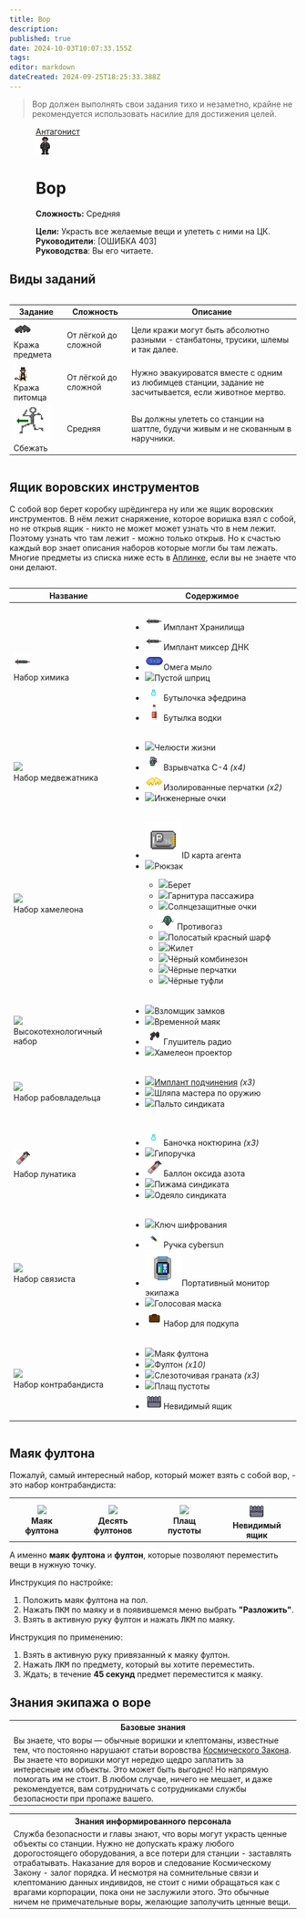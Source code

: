 ```yaml
---
title: Вор
description: 
published: true
date: 2024-10-03T10:07:33.155Z
tags: 
editor: markdown
dateCreated: 2024-09-25T18:25:33.388Z
---
```


<blockquote class="is-warning" id="canSteal">
<p>Вор должен выполнять свои задания тихо и незаметно, крайне не рекомендуется использовать насилие для достижения целей.</p>
</blockquote>

<div style="display: flex; justify-content: center;">
  <div class="roles-passport antag">
    <div class="title antag"><a href="/roles/antagonists">Антагонист</a></div>
    <div>
      <div><div><img src="/roles/thief32x32.png" id="steal"></div></div>
      <div><div>
        <h1>Вор</h1>
        <p><strong>Сложность:</strong> Средняя</p>
        <strong>Цели:</strong> Украсть все желаемые вещи и улететь с ними на ЦК.<br>
        <b>Руководители</b>: [ОШИБКА 403]<br>
        <b>Руководства</b>: Вы его читаете.
        </div></div>
    </div>
  </div>
</div>

## Виды заданий

<center style="overflow-x: auto">
  <table class="ant">
    <thead>
      <tr id="canSteal">
        <th>Задание</th>
        <th>Сложность</th>
        <th>Описание</th>
      </tr>
    </thead>
    <tbody>
      <tr id="canSteal">
        <td><img src="/roles/traitor/black_gloves.png"><br>Кража предмета</td>
        <td>От лёгкой до сложной</td>
        <td>Цели кражи могут быть абсолютно разными - станбатоны, трусики, шлемы и так далее.</td>
      </tr>
      <tr id="canSteal">
        <td><img src="/roles/spiritualisticdepartment/pun_pun1.png"><br>Кража питомца</td>
        <td>От лёгкой до сложной</td>
        <td>Нужно эвакуироватся вместе с одним из любимцев станции, задание не засчитывается, если животное мертво.</td>
      </tr>
      <tr id="canSteal">
        <td><img src="/roles/traitor/adrenalimp.png"><br>Сбежать</td>
        <td>Средняя</td>
        <td>Вы должны улететь со станции на шаттле, будучи живым и не скованным в наручники.</td>
      </tr>
    </tbody>
  </table>
</center>

## Ящик воровских инструментов

С собой вор берет коробку шрёдингера ну или же ящик воровских инструментов. В нём лежит снаряжение, которое воришка взял с собой, но не открыв ящик - никто не может может узнать что в нем лежит. Поэтому узнать что там лежит - можно только открыв. Но к счастью каждый вор знает описания наборов которые могли бы там лежать. Многие предметы из списка ниже есть в [Аплинке](/guides/uplink), если вы не знаете что они делают.

<center style="overflow-x: auto">
  <table class="ant">
    <thead>
      <tr id="canSteal">
        <th>Название</th>
        <th>Содержимое</th>
      </tr>
    </thead>
    <tbody>
      <tr id="canSteal">
        <td><img src="/roles/sec/implanter.png"><br>Набор химика</td>
        <td><div><ul>
          <li><img src="/roles/sec/implanter.png"><span>Имплант Хранилища</span></li>
          <li><img src="/roles/sec/implanter.png"><span>Имплант миксер ДНК</span></li>
          <li><img src="/roles/thief/omega.png"><span>Омега мыло</span></li>
          <li><img src="/guides/syringe.png"><span>Пустой шприц</span></li>
          <li><img src="/guides/uplink/bottle.png"><span>Бутылочка эфедрина</span></li>
          <li><img src="/guides/supply/listofproducts/emergency/vodka.png"><span>Бутылка водки</span></li>
          </ul></div></td>
      </tr>
      <tr id="canSteal">
        <td><img src="/role/other/jaws_pry.png"><br>Набор медвежатника</td>
          <td><div><ul>
          <li><img src="/role/other/jaws_pry.png"><span>Челюсти жизни</span></li>
          <li><img src="/guides/uplink/c4.gif"><span>Взрывчатка С-4 <i>(x4)</i></span></li>
          <li><img src="/guides/supply/listofproducts/engineering/insulated_gloves.png"><span>Изолированные перчатки <i>(x2)</i></span></li>
          <li><img src="/role/thief/glasses.png"><span>Инженерные очки</span></li>
          </ul></div></td>
      </tr>
      <tr id="canSteal">
        <td><img src="/guides/security/smuggling/chameleon_jumpsuit.gif"><br>Набор хамелеона</td>
        <td><div><ul>
          <li><img src="/guides/uplink/idregular.png"><span>ID карта агента</span></li>
          <li><img src="/role/thief/backpack.png"><span>Рюкзак</span></li>
          	<ul>
              <li><img src="/role/thief/beret.png"><span>Берет</span></li>
          		<li><img src="/role/thief/headset.png"><span>Гарнитура пассажира</span></li>
          		<li><img src="/role/thief/sunglasses.png"><span>Солнцезащитные очки</span></li>
              <li><img src="/guides/uplink/gasmask.png"><span>Противогаз</span></li>
          		<li><img src="/role/thief/scarf.png"><span>Полосатый красный шарф</span></li> 
          		<li><img src="/role/thief/jacket.png"><span>Жилет</span></li> 
          		<li><img src="/role/thief/jumpsuit.png"><span>Чёрный комбинезон</span></li> 
          		<li><img src="/role/thief/gloves.png"><span>Чёрные перчатки</span></li>
              <li><img src="/role/thief/boots.png"><span>Чёрные туфли</span></li>
          	</ul>
          </ul></div></td>
      </tr>
      <tr id="canSteal">
        <td><img src="/role/thief/doorjack.png"><br>Высокотехнологичный набор</td>
        <td><div><ul>
          <li><img src="/role/thief/doorjack.png"><span>Взломщик замков</span></li>
          <li><img src="/guides/antagonists/uplink/door_remotebase_white.png"><span>Временной маяк</span></li>
          <li><img src="/guides/uplink/jammer.png"><span>Глушитель радио</span></li>
          <li><img src="/guides/antagonists/uplink/chameleon_projector.png"><span>Хамелеон проектор</span></li>
          </ul></div></td>
      <tr id="canSteal">
        <td><img src="/role/thief/hatsyndi.png"><br>Набор рабовладельца</td>
        <td><div><ul>
          <li><img src="/role/securityservicedepartment/implants/implanter.png"><span><a href="/guides/implants/mindslaves">Имплант подчинения</a> <i>(x3)</i></span></li>
          <li><img src="/role/thief/hatsyndi.png"><span>Шляпа мастера по оружию</span></li>
          <li><img src="/role/thief/coatsyndie.png"><span>Пальто синдиката</span></li>
          </ul></div></td>
      </tr>
      <tr id="canSteal">
        <td><img src="/cylinderofnitricoxide.png"><br>Набор лунатика</td>
        <td><div><ul>
          <li><img src="/guides/uplink/bottle.png"><span>Баночка ноктюрина <i>(x3)</i></span></li>
          <li><img src="https://js.ss14.su/guides/uplink/itempen.png"><span>Гипоручка</span></li>
          <li><img src="/cylinderofnitricoxide.png"><span>Баллон оксида азота</span></li>
          <li><img src="https://js.ss14.su/guides/uplink/pyjamasyndicate.gif"><span>Пижама синдиката</span></li>
          <li><img src="/role/thief/sheetsyndie.png"><span>Одеяло синдиката</span></li>
          </ul></div></td>
      </tr>
      <tr id="canSteal">
        <td><img src="/role/antagonists/signalman.png"><br>Набор связиста</td>
        <td><div><ul>
          <li><img src="/role/thief/crypt.png"><span>Ключ шифрования</span></li>
          <li><img src="/guides/uplink/overpricedpen.png"><span>Ручка cybersun</span></li>
          <li><img src="/guides/crewmonitor.gif"><span>Портативный монитор экипажа</span></li>
          <li><img src="https://js.ss14.su/guides/uplink/gasmask.png"><span>Голосовая маска</span></li>
          <li><img src="/guides/uplink/setforabribe.png"><span>Набор для подкупа</span></li>
          </ul></div></td>
      </tr>
      <tr id="canSteal">
        <td><img src="/role/antagonists/fulton_beacon.png"><br>Набор контрабандиста</td>
        <td><div><ul>
          <li><img src="/role/antagonists/fulton_beacon.png"><span>Маяк фултона</span></li>
          <li><img src="/role/antagonists/extraction_pack.png"><span>Фултон <i>(x10)</i></span></li>
          <li><img src="/guides/security/items/tear-gas-grenade.png"><span>Слезоточивая граната <i>(x3)</i></span></li>
          <li><img src="/role/antagonists/cloakvoid.png"><span>Плащ пустоты</span></li>
          <li><img src="/guides/supply/listofproducts/engineering/crate.png"><span>Невидимый ящик</span></li>
          </ul></div></td>
      </tr>
    </tbody>
  </table>
</center>

<h2>Маяк фултона</h2>

Пожалуй, самый интересный набор, который может взять с собой вор, - это набор контрабандиста:

<div class="ful"><table>
	<tr id="canSteal">
    <th><img src="/role/antagonists/fulton_beacon.png"><br>Маяк фултона</th>
    <th><img src="/role/antagonists/extraction_pack.png"><br>Десять фултонов</th>
    <th><img src="/role/antagonists/cloakvoid.png"><br>Плащ пустоты</th>
    <th><img src="/guides/supply/listofproducts/engineering/crate.png"><br>Невидимый ящик</th>
  </tr>
</table></div>

А именно **маяк фултона** и **фултон**, которые позволяют переместить вещи в нужную точку.

Инструкция по настройке:
1. Положить маяк фултона на пол.
2. Нажать <kbd>ПКМ</kbd> по маяку и в появившемся меню выбрать **"Разложить"**.
3. Взять в активную руку фултон и нажать <kbd>ЛКМ</kbd> по маяку.

Инструкция по применению:
1. Взять в активную руку привязанный к маяку фултон.
2. Нажать <kbd>ЛКМ</kbd> по предмету, который вы хотите переместить.
3. Ждать; в течение **45 секунд** предмет переместится к маяку.

<p>

## Знания экипажа о воре

<table class="base tb" id="canSteal">
<tr><th>Базовые знания</th></tr>
<tr><td>Вы знаете, что воры — обычные воришки и клептоманы, известные тем, что постоянно нарушают статьи воровства  <a href="/spacelaw">Космического Закона</a>. Вы знаете что воришки могут нередко щедро заплатить за интересные им объекты. Это может быть выгодно! Но напрямую помогать им не стоит.  В любом случае, ничего не мешает, и даже рекомендуется, вам сотрудничать с сотрудниками службы безопасности при пропаже вашего.</td></tr>
</table>

<table class="inf tb" id="canSteal">
<tr><th>Знания информированного персонала</th></tr>
<tr><td>Служба безопасности и главы знают, что воры могут украсть ценные объекты со станции. Нужно не допускать кражу любого дорогостоящего оборудования, а все потери для станции - заставлять отрабатывать. Наказание для воров и следование Космическому Закону - залог порядка. И несмотря на сомнительные связи и клептоманию данных индивидов, не стоит с ними обращаться как с врагами корпорации, пока они не заслужили этого. Это обычные ничем не примечательные воры, желающие заполучить ценные вещи.</td></tr>
</table>

<div class="table"></div>